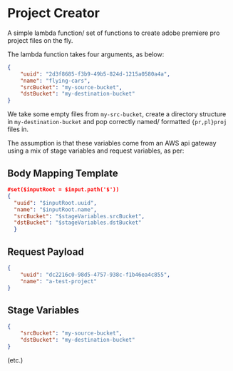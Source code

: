 Project Creator
==

A simple lambda function/ set of functions to create adobe premiere pro project files on the fly.

The lambda function takes four arguments, as below:

```json
{
    "uuid": "2d3f8685-f3b9-49b5-824d-1215a0580a4a",
    "name": "flying-cars",
    "srcBucket": "my-source-bucket",
    "dstBucket": "my-destination-bucket"
}
```

We take some empty files from `my-src-bucket`, create a directory structure in `my-destination-bucket` and pop correctly named/ formatted `{pr,pl}proj` files in.

The assumption is that these variables come from an AWS api gateway using a mix of stage variables and request variables, as per:

Body Mapping Template
--

```json
#set($inputRoot = $input.path('$'))
{
  "uuid": "$inputRoot.uuid",
  "name": "$inputRoot.name",
  "srcBucket": "$stageVariables.srcBucket",
  "dstBucket": "$stageVariables.dstBucket"
  }
```

Request Payload
--

```json
{
    "uuid": "dc2216c0-98d5-4757-938c-f1b46ea4c855",
    "name": "a-test-project"
}
```

Stage Variables
--

```json
{
    "srcBucket": "my-source-bucket",
    "dstBucket": "my-destination-bucket"
}
```

(etc.)

